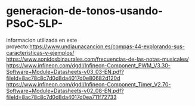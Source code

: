 # generacion-de-tonos-usando-PSoC-5LP-
informacion utilizada en este proyecto:https://www.undiaunacancion.es/compas-44-explorando-sus-caracteristicas-y-ejemplos/  https://www.sonidosbinaurales.com/frecuencias-de-las-notas-musicales/  https://www.infineon.com/dgdl/Infineon-Component_PWM_V3.30-Software+Module+Datasheets-v03_03-EN.pdf?fileId=8ac78c8c7d0d8da4017d0e80682d120d  https://www.infineon.com/dgdl/Infineon-Component_Timer_V2.70-Software+Module+Datasheets-v02_08-EN.pdf?fileId=8ac78c8c7d0d8da4017d0ea711f72733
